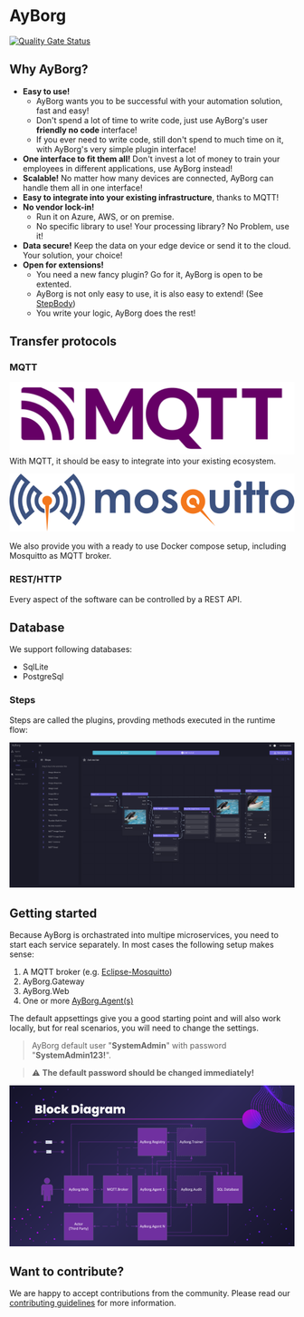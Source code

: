 # AyBorg

[![Quality Gate Status](https://sonarcloud.io/api/project_badges/measure?project=Source-Alchemists_AyBorg&metric=alert_status)](https://sonarcloud.io/summary/new_code?id=Source-Alchemists_AyBorg)

## Why AyBorg?

- **Easy to use!**
  - AyBorg wants you to be successful with your automation solution, fast and easy!
  - Don't spend a lot of time to write code, just use AyBorg's user **friendly no code** interface!
  - If you ever need to write code, still don't spend to much time on it, with AyBorg's very simple plugin interface!
- **One interface to fit them all!** Don't invest a lot of money to train your employees in different applications, use AyBorg instead!
- **Scalable!** No matter how many devices are connected, AyBorg can handle them all in one interface!
- **Easy to integrate into your existing infrastructure**, thanks to MQTT!
- **No vendor lock-in!**
  - Run it on Azure, AWS, or on premise.
  - No specific library to use! Your processing library? No Problem, use it!
- **Data secure!** Keep the data on your edge device or send it to the cloud. Your solution, your choice!
- **Open for extensions!**
  - You need a new fancy plugin? Go for it, AyBorg is open to be extented.
  - AyBorg is not only easy to use, it is also easy to extend! (See [StepBody](doc/agent/plugins/custom-plugins.md#stepBody))
  - You write your logic, AyBorg does the rest!

## Transfer protocols

### MQTT

![MqttLogo](doc/img/mqtt-logo.png)
With MQTT, it should be easy to integrate into your existing ecosystem.

![MosquittoLogo](doc/img/mosquitto-text-side.svg)

We also provide you with a ready to use Docker compose setup, including Mosquitto as MQTT broker.

### REST/HTTP

Every aspect of the software can be controlled by a REST API.

## Database

We support following databases:

- SqlLite
- PostgreSql

### Steps

Steps are called the plugins, provding methods executed in the runtime flow:

![FlowScreenshot01](doc/img/FlowScreenshot01.png)

## Getting started

Because AyBorg is orchastrated into multipe microservices, you need to start each service separately.
In most cases the following setup makes sense:

1. A MQTT broker (e.g. [Eclipse-Mosquitto](https://mosquitto.org))
2. AyBorg.Gateway
3. AyBorg.Web
4. One or more [AyBorg.Agent(s)](doc/agent/agent.md)

The default appsettings give you a good starting point and will also work locally, but for real scenarios, you will need to change the settings.

> AyBorg default user "**SystemAdmin**" with password "**SystemAdmin123!**".

> :warning: **The default password should be changed immediately!**

![BlockDiagram](doc/img/block_diagram.png)

## Want to contribute?

We are happy to accept contributions from the community. Please read our [contributing guidelines](CONTRIBUTING.md) for more information.
